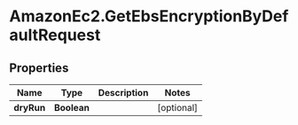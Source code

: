 # AmazonEc2.GetEbsEncryptionByDefaultRequest

## Properties

Name | Type | Description | Notes
------------ | ------------- | ------------- | -------------
**dryRun** | **Boolean** |  | [optional] 


